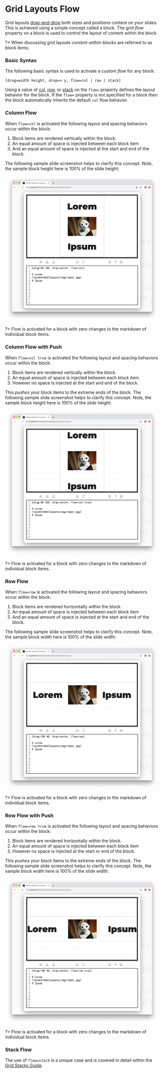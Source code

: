 # Grid Layouts Flow

Grid layouts [drag-and-drop](/grid-layouts/drag-and-drop.md) both sizes and positions content on your slides. This is achieved using a simple concept called a block. The grid *flow* property on a block is used to control the layout of content within the block.

?> When discussing grid layouts *content-within-blocks* are referred to as *block items*.

### Basic Syntax

The following basic syntax is used to activate a custom *flow* for any block:

```
[drag=width height, drop=x y, flow=col | row | stack]
```

Using a value of [col](#column-flow), [row](#row-flow), or [stack](#stack-flow) on the `flow=` property defines the layout behavior for the block. If the `flow=` property is not specified for a block then the block automatically inherits the default `col` flow behavior.


### Column Flow

When `flow=col` is activated the following layout and spacing behaviors occur within the block:

1. Block items are rendered vertically within the block.
2. An equal amount of space is injected between each block item
3. And an equal amount of space is injected at the start and end of the block.

The following sample slide screenshot helps to clarify this concept. Note, the sample block height here is 100% of the slide height:

![Sample slide demonstrating grid layouts column flow](../_images/gitpitch-grid-layouts-flow-col.png)

?> Flow is activated for a block with zero changes to the markdown of individual block items.

### Column Flow with Push

When `flow=col true` is activated the following layout and spacing behaviors occur within the block:

1. Block items are rendered vertically within the block.
2. An equal amount of space is injected between each block item.
3. However no space is injected at the start and end of the block.

This *pushes* your block items to the extreme ends of the block. The following sample slide screenshot helps to clarify this concept. Note, the sample block height here is 100% of the slide height:

![Sample slide demonstrating grid layouts column flow with push](../_images/gitpitch-grid-layouts-flow-col-push.png)

?> Flow is activated for a block with zero changes to the markdown of individual block items.

### Row Flow

When `flow=row` is activated the following layout and spacing behaviors occur within the block:

1. Block items are rendered horizontally within the block.
2. An equal amount of space is injected between each block item
3. And an equal amount of space is injected at the start and end of the block.

The following sample slide screenshot helps to clarify this concept. Note, the sample block width here is 100% of the slide width:

![Sample slide demonstrating grid layouts row flow](../_images/gitpitch-grid-layouts-flow-row.png)

?> Flow is activated for a block with zero changes to the markdown of individual block items.

### Row Flow with Push

When `flow=row true` is activated the following layout and spacing behaviors occur within the block:

1. Block items are rendered horizontally within the block.
2. An equal amount of space is injected between each block item
3. However no space is injected at the start or end of the block.

This *pushes* your block items to the extreme ends of the block. The following sample slide screenshot helps to clarify this concept. Note, the sample block width here is 100% of the slide width:

![Sample slide demonstrating grid layouts row flow with push](../_images/gitpitch-grid-layouts-flow-row-push.png)

?> Flow is activated for a block with zero changes to the markdown of individual block items.

### Stack Flow

The use of `flow=stack` is a unique case and is covered in detail within the [Grid Stacks Guide](/grid-layouts/stacks.md).
